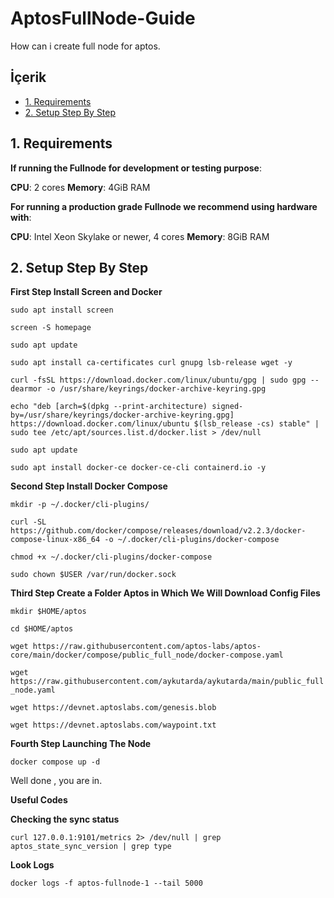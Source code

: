 # AptosFullNode-Guide
How can i create full node for aptos.

## <a name='İçerik'></a>İçerik

* [1. Requirements](#1-requirements)
* [2. Setup Step By Step](#2-setup-guide-step-by-step)

## 1. Requirements

**If running the Fullnode for development or testing purpose**:

**CPU**: 2 cores
**Memory**: 4GiB RAM

**For running a production grade Fullnode we recommend using hardware with**:

**CPU**: Intel Xeon Skylake or newer, 4 cores
**Memory**: 8GiB RAM

## 2. Setup Step By Step

**First Step Install Screen and Docker**

```sudo apt install screen```

```screen -S homepage```

```sudo apt update```

```sudo apt install ca-certificates curl gnupg lsb-release wget -y```

```curl -fsSL https://download.docker.com/linux/ubuntu/gpg | sudo gpg --dearmor -o /usr/share/keyrings/docker-archive-keyring.gpg```

```echo "deb [arch=$(dpkg --print-architecture) signed-by=/usr/share/keyrings/docker-archive-keyring.gpg] https://download.docker.com/linux/ubuntu $(lsb_release -cs) stable" | sudo tee /etc/apt/sources.list.d/docker.list > /dev/null```

```sudo apt update```

```sudo apt install docker-ce docker-ce-cli containerd.io -y```


**Second Step Install Docker Compose**

```mkdir -p ~/.docker/cli-plugins/```

```curl -SL https://github.com/docker/compose/releases/download/v2.2.3/docker-compose-linux-x86_64 -o ~/.docker/cli-plugins/docker-compose```

```chmod +x ~/.docker/cli-plugins/docker-compose```

```sudo chown $USER /var/run/docker.sock```

**Third Step Create a Folder Aptos in Which We Will Download Config Files**

```mkdir $HOME/aptos```

```cd $HOME/aptos```

```wget https://raw.githubusercontent.com/aptos-labs/aptos-core/main/docker/compose/public_full_node/docker-compose.yaml```

```wget https://raw.githubusercontent.com/aykutarda/aykutarda/main/public_full_node.yaml```

```wget https://devnet.aptoslabs.com/genesis.blob```

```wget https://devnet.aptoslabs.com/waypoint.txt```

**Fourth Step Launching The Node**

```docker compose up -d```

Well done , you are in.

**Useful Codes**

**Checking the sync status**

```curl 127.0.0.1:9101/metrics 2> /dev/null | grep aptos_state_sync_version | grep type```

**Look Logs**

```docker logs -f aptos-fullnode-1 --tail 5000```
